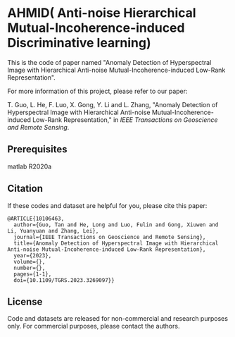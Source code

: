 # AHMID( Anti-noise Hierarchical Mutual-Incoherence-induced Discriminative learning)

This is the code of paper named "Anomaly Detection of Hyperspectral Image with Hierarchical Anti-noise Mutual-Incoherence-induced Low-Rank Representation".

For more information of this project, please refer to our paper:

T. Guo, L. He, F. Luo, X. Gong, Y. Li and L. Zhang, "Anomaly Detection of Hyperspectral Image with Hierarchical Anti-noise Mutual-Incoherence-induced Low-Rank Representation," in *IEEE Transactions on Geoscience and Remote Sensing*.

## Prerequisites

matlab R2020a

## Citation

If these codes and dataset are helpful for you, please cite this paper:

```
@ARTICLE{10106463,
  author={Guo, Tan and He, Long and Luo, Fulin and Gong, Xiuwen and Li, Yuanyuan and Zhang, Lei},
  journal={IEEE Transactions on Geoscience and Remote Sensing}, 
  title={Anomaly Detection of Hyperspectral Image with Hierarchical Anti-noise Mutual-Incoherence-induced Low-Rank Representation}, 
  year={2023},
  volume={},
  number={},
  pages={1-1},
  doi={10.1109/TGRS.2023.3269097}}

```

## License
Code and datasets are released for non-commercial and research purposes only. For commercial purposes, please contact the authors.
